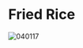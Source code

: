 # Fried Rice
![040117](https://user-images.githubusercontent.com/50277379/140748206-6ef79fa7-1c27-41d3-a52c-924408d63472.jpg)
